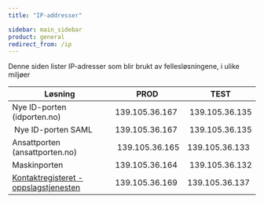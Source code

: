 ```yaml
---
title: "IP-addresser"

sidebar: main_sidebar
product: general
redirect_from: /ip
---
```


Denne siden lister IP-adresser som blir brukt av fellesløsningene, i ulike miljøer


| Løsning | PROD | TEST |
| - | - |-|
| Nye ID-porten (idporten.no) | 139.105.36.167 | 139.105.36.135|
| Nye ID-porten SAML | 139.105.36.167 | 139.105.36.135| 
| Ansattporten (ansattporten.no) | 139.105.36.165 | 139.105.36.133|
| Maskinporten | 139.105.36.164 | 139.105.36.132 |
| [Kontaktregisteret - oppslagstjenesten](https://docs.digdir.no/docs/Kontaktregisteret/oppslagstjenesten_rest.html#ip-adresser-og-brannmurkonfigurasjon)|   139.105.36.169 | 139.105.36.137 |
